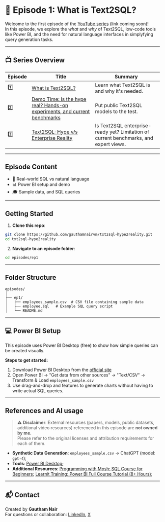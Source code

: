 # 📘 Episode 1: What is Text2SQL?

Welcome to the first episode of the [YouTube series](#) (link coming soon)!  
In this episode, we explore the *what* and *why* of Text2SQL, low-code tools like Power BI, and the need for natural language interfaces in simplyfying query generation tasks.

---

## 📺 Series Overview

| Episode | Title | Summary |
|--------|-------|---------|
| 1️⃣ | [What is Text2SQL?](episodes/ep1) | Learn what Text2SQL is and why it's needed. |
| 2️⃣ | [Demo Time: Is the hype real? Hands-on experiments, and current benchmarks](episodes/ep2) | Put public Text2SQL models to the test. |
| 3️⃣ | [Text2SQL: Hype v/s Enterprise Reality](episodes/ep3) | Is Text2SQL enterprise-ready yet? Limitation of current benchmarks, and expert views. |

---

## Episode Content

- 🔁 Real-world SQL vs natural language
- 📊 Power BI setup and demo
- 🎓 Sample data, and SQL queries

---

## Getting Started

1. **Clone this repo**:
```bash
git clone https://github.com/gauthamnairvm/txt2sql-hype2reality.git
cd txt2sql-hype2reality
```

2. **Navigate to an episode folder**:
```bash
cd episodes/ep1
```

---

## Folder Structure

```
episodes/
│
├── ep1/
│   ├── employees_sample.csv  # CSV file containing sample data
│   ├── employee.sql   # Example SQL query script
│   └── README.md
```

---

## 💻 Power BI Setup

This episode uses Power BI Desktop (free) to show how simple queries can be created visually.

**Steps to get started:**
1. Download Power BI Desktop from the [official site](https://powerbi.microsoft.com/desktop/)
2. Open Power BI → "Get data from other sources" → "Text/CSV" → Transform & Load `employees_sample.csv`
3. Use drag-and-drop and features to generate charts without having to write actual SQL queries.

---

## References and AI usage

> ⚠️ **Disclaimer**: External resources (papers, models, public datasets, additional video resources) referenced in this episode are **not owned by me**.  
> Please refer to the original licenses and attribution requirements for each of them.

- **Synthetic Data Generation**: `employees_sample.csv` -> ChatGPT (model: `gpt-4`);
- **Tools**: [Power BI Desktop](https://powerbi.microsoft.com/desktop/);
- **Additional Resources**: [Programming with Mosh: SQL Course for Beginners](https://youtu.be/7S_tz1z_5bA?si=CCPXi1arXI1KTonf); [Learnit Training: Power BI Full Course Tutorial (8+ Hours)](https://youtu.be/e6QD8lP-m6E?si=LRbmtLEEMtLnzlXs);

---

## 📬 Contact

Created by **Gautham Nair**  
For questions or collaboration: [LinkedIn](https://www.linkedin.com/in/vmgauthamnair/), [X](https://x.com/VMG_Nair)
